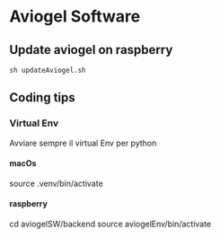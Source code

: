 # Aviogel Software

## Update aviogel on raspberry

```shell
sh updateAviogel.sh
```

## Coding tips

### Virtual Env

Avviare sempre il virtual Env per python

#### macOs

source .venv/bin/activate  

#### raspberry

cd aviogelSW/backend
source aviogelEnv/bin/activate
